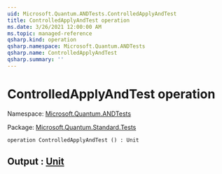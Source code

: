 ```yaml
---
uid: Microsoft.Quantum.ANDTests.ControlledApplyAndTest
title: ControlledApplyAndTest operation
ms.date: 3/26/2021 12:00:00 AM
ms.topic: managed-reference
qsharp.kind: operation
qsharp.namespace: Microsoft.Quantum.ANDTests
qsharp.name: ControlledApplyAndTest
qsharp.summary: ''
---
```


# ControlledApplyAndTest operation

Namespace: [Microsoft.Quantum.ANDTests](xref:Microsoft.Quantum.ANDTests)

Package: [Microsoft.Quantum.Standard.Tests](https://nuget.org/packages/Microsoft.Quantum.Standard.Tests)




```qsharp
operation ControlledApplyAndTest () : Unit
```


## Output : [Unit](xref:microsoft.quantum.lang-ref.unit)

